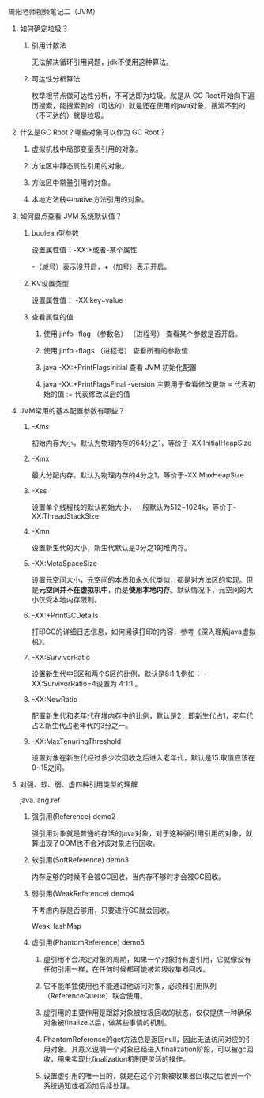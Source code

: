 周阳老师视频笔记二（JVM）

1) 如何确定垃圾？

    1) 引用计数法
    
        无法解决循环引用问题，jdk不使用这种算法。
        
    2) 可达性分析算法
    
        枚举根节点做可达性分析，不可达即为垃圾。就是从 GC Root开始向下遍历搜索，能搜索到的（可达的）就是还在使用的java对象，搜索不到的（不可达的）就是垃圾。

2) 什么是GC Root？哪些对象可以作为 GC Root？

    1) 虚拟机栈中局部变量表引用的对象。
    
    2) 方法区中静态属性引用的对象。
    
    3) 方法区中常量引用的对象。
    
    4) 本地方法栈中native方法引用的对象。

3) 如何盘点查看 JVM 系统默认值？
    
    1) boolean型参数
    
        设置属性值：-XX:+或者-某个属性
        
        -（减号）表示没开启，+（加号）表示开启。
        
    2) KV设置类型
    
        设置属性值： -XX:key=value
        
    3) 查看属性的值
    
        1) 使用 jinfo -flag （参数名） （进程号） 查看某个参数是否开启。    
    
        2) 使用 jinfo -flags （进程号） 查看所有的参数值    
    
        3) java -XX:+PrintFlagsInitial    查看 JVM 初始化配置
    
        4) java -XX:+PrintFlagsFinal -version 主要用于查看修改更新  = 代表初始的值  := 代表修改以后的值
    
4) JVM常用的基本配置参数有哪些？

    1) -Xms
    
        初始内存大小，默认为物理内存的64分之1，等价于-XX:InitialHeapSize
    
    2) -Xmx
    
        最大分配内存，默认为物理内存的4分之1，等价于-XX:MaxHeapSize
    
    3) -Xss
    
        设置单个线程栈的默认初始大小，一般默认为512~1024k，等价于-XX:ThreadStackSize
    
    4) -Xmn
    
        设置新生代的大小，新生代默认是3分之1的堆内存。
    
    5) -XX:MetaSpaceSize
    
        设置元空间大小，元空间的本质和永久代类似，都是对方法区的实现。但是**元空间并不在虚拟机中**，而是**使用本地内存**。默认情况下，元空间的大小仅受本地内存限制。
    
    6) -XX:+PrintGCDetails
    
        打印GC的详细日志信息，如何阅读打印的内容，参考《深入理解java虚拟机》。
    
    7) -XX:SurvivorRatio
    
        设置新生代中E区和两个S区的比例，默认是8:1:1,例如： -XX:SurvivorRatio=4设置为 4:1:1 。
    
    8) -XX:NewRatio
    
        配置新生代和老年代在堆内存中的比例，默认是2，即新生代占1，老年代占2.新生代占老年代的3分之一。
    
    9) -XX:MaxTenuringThreshold
    
        设置对象在新生代经过多少次回收之后进入老年代，默认是15.取值应该在0~15之间。
    
5) 对强、软、弱、虚四种引用类型的理解

    java.lang.ref

    1) 强引用(Reference) demo2
    
        强引用对象就是普通的存活的java对象，对于这种强引用引用的对象，就算出现了OOM也不会对该对象进行回收。
    
    2) 软引用(SoftReference) demo3
    
        内存足够的时候不会被GC回收，当内存不够时才会被GC回收。
    
    3) 弱引用(WeakReference) demo4
    
        不考虑内存是否够用，只要进行GC就会回收。
        
        WeakHashMap
    
    4) 虚引用(PhantomReference) demo5
    
        1) 虚引用不会决定对象的周期，如果一个对象持有虚引用，它就像没有任何引用一样，在任何时候都可能被垃圾收集器回收。
        
        2) 它不能单独使用也不能通过他访问对象，必须和引用队列（ReferenceQueue）联合使用。

        3) 虚引用的主要作用是跟踪对象被垃圾回收的状态，仅仅提供一种确保对象被finalize以后，做某些事情的机制。
        
        4) PhantomReference的get方法总是返回null，因此无法访问对应的引用对象。其意义说明一个对象已经进入finalization阶段，可以被gc回收，用来实现比finalization机制更灵活的操作。
        
        5) 设置虚引用的唯一目的，就是在这个对象被收集器回收之后收到一个系统通知或者添加后续处理。    
        
        
        
        
        